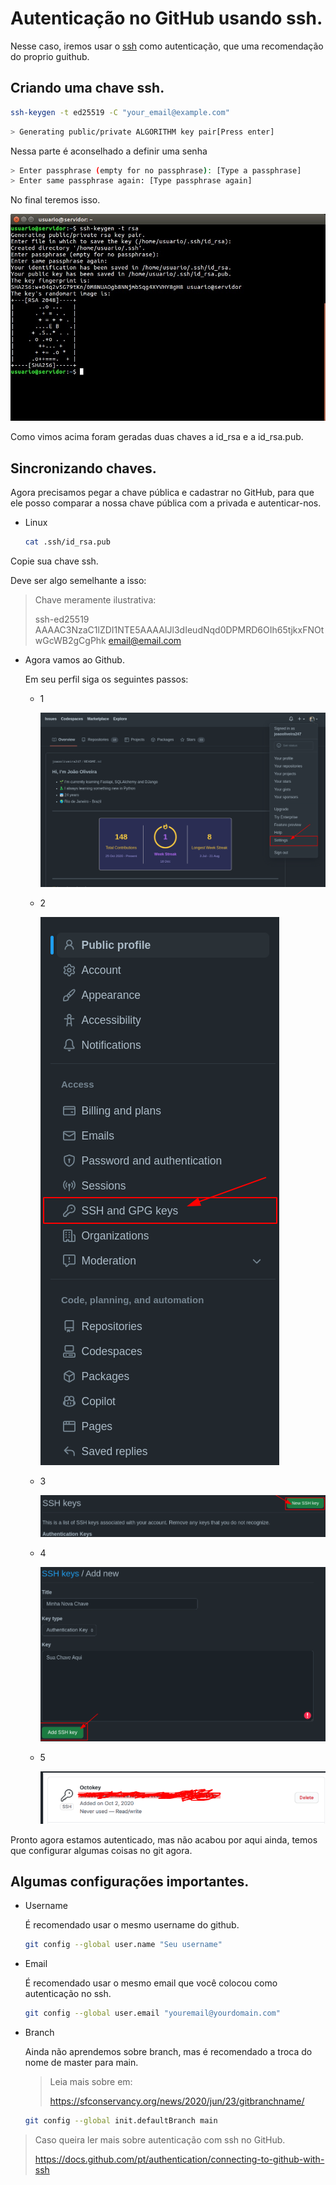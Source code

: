 # Autenticação no GitHub usando ssh.

Nesse caso, iremos usar o [ssh](https://docs.github.com/pt/authentication/connecting-to-github-with-ssh/about-ssh) como autenticação, que uma recomendação do proprio guithub.


## Criando uma chave ssh.

```bash
ssh-keygen -t ed25519 -C "your_email@example.com"
```


```bash 
> Generating public/private ALGORITHM key pair[Press enter]
```

Nessa parte é aconselhado a definir uma senha 

```bash
> Enter passphrase (empty for no passphrase): [Type a passphrase]
> Enter same passphrase again: [Type passphrase again]
```

No final teremos isso.

![ssh_gen_img](./images/ssh-sem-digitar-senha-rsa-chave.png)

Como vimos acima foram geradas duas chaves a id_rsa e a id_rsa.pub.

## Sincronizando chaves.

Agora precisamos pegar a chave pública e cadastrar no GitHub, para que ele posso comparar a nossa chave pública com a privada e autenticar-nos.

- Linux

    ```bash
    cat .ssh/id_rsa.pub
    ```


Copie sua chave ssh.

Deve ser algo semelhante a isso:

> Chave meramente ilustrativa:
>
>ssh-ed25519 AAAAC3NzaC1lZDI1NTE5AAAAIJl3dIeudNqd0DPMRD6OIh65tjkxFNOtwGcWB2gCgPhk email@email.com

- Agora vamos ao Github.

    Em seu perfil siga os seguintes passos:

    - 1

        ![settings](./images/settings.png)

    - 2

        ![keys](./images/keys.png) 

    - 3

        ![new_key](./images/new_key.png)

    - 4
    
        ![add_new](./images/add_new.png)

    - 5

        ![sucess](./images/success.png)

Pronto agora estamos autenticado, mas não acabou por aqui ainda, temos que configurar algumas coisas no git agora.

## Algumas configurações importantes.

- Username
    
    É recomendado usar o mesmo username do github.

    ```bash
    git config --global user.name "Seu username"
    ```

- Email

    É recomendado usar o mesmo email que você colocou como autenticação no ssh.

    ```bash
    git config --global user.email "youremail@yourdomain.com"
    ```

- Branch

    Ainda não aprendemos sobre branch, mas é recomendado a troca do nome de master para main.

    >Leia mais sobre em:
    >
    >https://sfconservancy.org/news/2020/jun/23/gitbranchname/

    ```bash
    git config --global init.defaultBranch main
    ```

> Caso queira ler mais sobre autenticação com ssh no GitHub.
>
>https://docs.github.com/pt/authentication/connecting-to-github-with-ssh